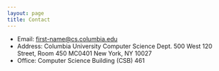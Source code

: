 ```yaml
---
layout: page
title: Contact
---
```


* Email: first-name@cs.columbia.edu
* Address:
Columbia University
Computer Science Dept. 
500 West 120 Street, Room 450
MC0401
New York, NY 10027
* Office: Computer Science Building (CSB) 461
